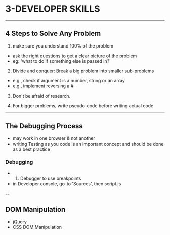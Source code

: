 # 3-DEVELOPER SKILLS

---

## 4 Steps to Solve Any Problem

1. make sure you understand 100% of the problem

- ask the right questions to get a clear picture of the problem
- eg: 'what to do if something else is passed in?'

2. Divide and conquer: Break a big problem into smaller sub-problems

- e.g., check if argument is a number, string or an array
- e.g., implement reversing a #

3. Don't be afraid of research.

4. For bigger problems, write pseudo-code before writing actual code

---

## The Debugging Process

- may work in one browser & not another
- writing Testing as you code is an important concept and should be done as a best practice

### Debugging

- 1. Debugger to use breakpoints
- in Developer console, go-to 'Sources', then script.js

--

## DOM Manipulation

- jQuery
- CSS DOM Manipulation
